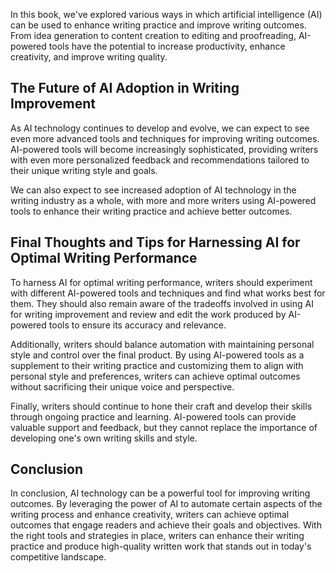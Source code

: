 
In this book, we've explored various ways in which artificial intelligence (AI) can be used to enhance writing practice and improve writing outcomes. From idea generation to content creation to editing and proofreading, AI-powered tools have the potential to increase productivity, enhance creativity, and improve writing quality.

The Future of AI Adoption in Writing Improvement
------------------------------------------------

As AI technology continues to develop and evolve, we can expect to see even more advanced tools and techniques for improving writing outcomes. AI-powered tools will become increasingly sophisticated, providing writers with even more personalized feedback and recommendations tailored to their unique writing style and goals.

We can also expect to see increased adoption of AI technology in the writing industry as a whole, with more and more writers using AI-powered tools to enhance their writing practice and achieve better outcomes.

Final Thoughts and Tips for Harnessing AI for Optimal Writing Performance
-------------------------------------------------------------------------

To harness AI for optimal writing performance, writers should experiment with different AI-powered tools and techniques and find what works best for them. They should also remain aware of the tradeoffs involved in using AI for writing improvement and review and edit the work produced by AI-powered tools to ensure its accuracy and relevance.

Additionally, writers should balance automation with maintaining personal style and control over the final product. By using AI-powered tools as a supplement to their writing practice and customizing them to align with personal style and preferences, writers can achieve optimal outcomes without sacrificing their unique voice and perspective.

Finally, writers should continue to hone their craft and develop their skills through ongoing practice and learning. AI-powered tools can provide valuable support and feedback, but they cannot replace the importance of developing one's own writing skills and style.

Conclusion
----------

In conclusion, AI technology can be a powerful tool for improving writing outcomes. By leveraging the power of AI to automate certain aspects of the writing process and enhance creativity, writers can achieve optimal outcomes that engage readers and achieve their goals and objectives. With the right tools and strategies in place, writers can enhance their writing practice and produce high-quality written work that stands out in today's competitive landscape.
